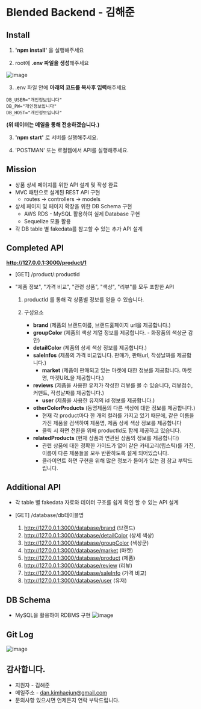 # Blended Backend - 김해준


## Install

1. __'npm install'__ 을 실행해주세요<br>

2. root에 **.env 파일을 생성**해주세요<br>

![image](https://user-images.githubusercontent.com/49202512/70802645-5183b300-1df5-11ea-9a17-b8238f164dec.png)<br>

3. .env 파일 안에 **아래의 코드를 복사후 입력**해주세요<br> 

```
DB_USER="개인정보입니다"
DB_PW="개인정보입니다"
DB_HOST="개인정보입니다"
```
**(위 데이터는 메일을 통해 전송하겠습니다.)**

3. **'npm start'** 로 서버를 실행해주세요.

4. 'POSTMAN' 또는 로컬웹에서 API를 실행해주세요.


## Mission
  - 상품 상세 페이지를 위한 API 설계 및 작성 완료
  - MVC 패턴으로 설계된 REST API 구현
    - routes -> controllers -> models
  - 상세 페이지 및 페이지 확장을 위한 DB Schema 구현
    - AWS RDS - MySQL 활용하여 실제 Database 구현
    - Sequelize 모듈 활용
  - 각 DB table 별 fakedata를 참고할 수 있는 추가 API 설계
  
  
## Completed API
**<http://127.0.0.1:3000/product/1>**

  - [GET] /product/:productId
  - "제품 정보", "가격 비교", "관련 상품", "색상", "리뷰"를 모두 포함한 API
  
    1. productId 를 통해 각 상품별 정보를 얻을 수 있습니다.
    
    2. 구성요소
        - **brand** (제품의 브랜드이름, 브랜드홈페이지 url을 제공합니다.)
        - **groupColor** (제품의 색상 계열 정보를 제공합니다. - 화장품의 색상군 감안)
        - **detailColor** (제품의 상세 색상 정보를 제공합니다.)
        - **saleInfos** (제품의 가격 비교입니다. 판매가, 판매url, 작성날짜를 제공합니다.)
          - **market** (제품이 판매되고 있는 마켓에 대한 정보를 제공합니다. 마켓명, 마켓URL을 제공합니다.)
        - **reviews** (제품을 사용한 유저가 작성한 리뷰를 볼 수 있습니다, 리뷰점수, 커맨트, 작성날짜를 제공합니다.)
          - **user** (제품을 사용한 유저의 id 정보를 제공합니다.)
        - **otherColorProducts** (동명제품의 다른 색상에 대한 정보를 제공합니다.)
          - 현재 각 product마다 한 개의 컬러를 가지고 있기 때문에, 같은 이름을 가진 제품을 검색하여 제품명, 제품 상세 색상 정보를 제공합니다
          - 클릭 시 화면 전환을 위해 productId도 함께 제공하고 있습니다.
        - **relatedProducts** (현재 상품과 연관된 상품의 정보를 제공합니다)
          - 관련 상품에 대한 정확한 가이드가 없어 같은 카테고리(립스틱)를 가진, 이름이 다른 제품들을 모두 반환하도록 설계 되어있습니다.
          - 클라이언트 화면 구현을 위해 많은 정보가 들어가 있는 점 참고 부탁드립니다.
    

## Additional API

- 각 table 별 fakedata 자료와 데이터 구조를 쉽게 확인 할 수 있는 API 설계
- [GET] /database/db테이블명  

  1. <http://127.0.0.1:3000/database/brand> (브랜드)
  2. <http://127.0.0.1:3000/database/detailColor> (상세 색상)
  3. <http://127.0.0.1:3000/database/groupColor> (색상군)
  4. <http://127.0.0.1:3000/database/market> (마켓)
  5. <http://127.0.0.1:3000/database/product> (제품)
  6. <http://127.0.0.1:3000/database/review> (리뷰)
  7. <http://127.0.0.1:3000/database/saleInfo> (가격 비교)
  8. <http://127.0.0.1:3000/database/user> (유저)
                

## DB Schema
  - MySQL을 활용하여 RDBMS 구현
![image](https://user-images.githubusercontent.com/49202512/70803948-8e04de00-1df8-11ea-9541-d49cc9cf040d.png)

## Git Log
![image](https://user-images.githubusercontent.com/49202512/70806701-4170d100-1dff-11ea-9eb1-896160b2ce18.png)

## 감사합니다.
  - 지원자 - 김해준
  - 메일주소 - dan.kimhaejun@gmail.com
  - 문의사항 있으시면 언제든지 연락 부탁드립니다.

